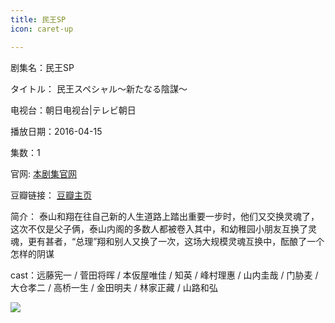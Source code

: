 ```yaml
---
title: 民王SP
icon: caret-up

---
```


剧集名：民王SP

タイトル： 民王スペシャル～新たなる陰謀～

电视台：朝日电视台|テレビ朝日

播放日期：2016-04-15

集数：1

官网: [本剧集官网](https://www.tv-asahi.co.jp/tamiou_bangaihen/)

豆瓣链接： [豆瓣主页](https://movie.douban.com/subject/26743490/)


简介： 泰山和翔在往自己新的人生道路上踏出重要一步时，他们又交换灵魂了，这次不仅是父子俩，泰山内阁的多数人都被卷入其中，和幼稚园小朋友互换了灵魂，更有甚者，“总理”翔和别人又换了一次，这场大规模灵魂互换中，酝酿了一个怎样的阴谋 ​​​

cast：远藤宪一 / 菅田将晖 / 本仮屋唯佳 / 知英 / 峰村理惠 / 山内圭哉 / 门胁麦 / 大仓孝二 / 高桥一生 / 金田明夫 / 林家正藏 / 山路和弘

![](https://listpic.tsgsanjiao.com/sp/2016/2016mwsp1.jpg)